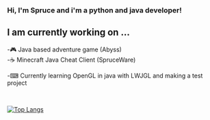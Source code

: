 ### Hi, I'm Spruce and i'm a python and java developer!

## I am currently working on ...
-🎮 Java based adventure game (Abyss) <br/>
-☕ Minecraft Java Cheat Client (SpruceWare) <br/>

-⌨ Currently learning OpenGL in java with LWJGL and making a test project <br/>

<br/>

[![Top Langs](https://github-readme-stats.vercel.app/api/top-langs/?username=sprucewaredev&layout=compact&theme=merko)](https://github.com/anuraghazra/github-readme-stats)


